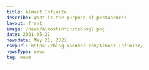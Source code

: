 ```yaml
---
title: Almost Infinite.
describe: What is the purpose of permanence?
layout: front
image: /news/almostinfiniteblog2.png
date: 2021-05-21
newsdate: May 21, 2021
rsvpUrl: https://blog.openkoi.com/Almost-Infinite/
newsType: news
tag: news
---
```

